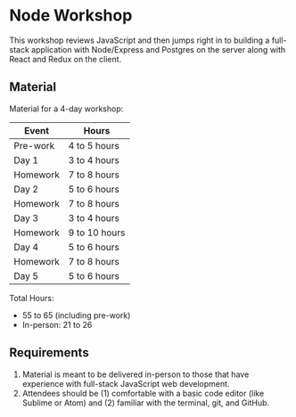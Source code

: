 # Node Workshop

This workshop reviews JavaScript and then jumps right in to building a full-stack application with Node/Express and Postgres on the server along with React and Redux on the client.

## Material

Material for a 4-day workshop:

| Event    | Hours         |
|----------|---------------|
| Pre-work | 4 to 5 hours  |
| Day 1    | 3 to 4 hours  |
| Homework | 7 to 8 hours  |
| Day 2    | 5 to 6 hours  |
| Homework | 7 to 8 hours  |
| Day 3    | 3 to 4 hours  |
| Homework | 9 to 10 hours |
| Day 4    | 5 to 6 hours  |
| Homework | 7 to 8 hours  |
| Day 5    | 5 to 6 hours  |

Total Hours:

- 55 to 65 (including pre-work)
- In-person: 21 to 26

## Requirements

1. Material is meant to be delivered in-person to those that have experience with full-stack JavaScript web development.
1. Attendees should be (1) comfortable with a basic code editor (like Sublime or Atom) and (2) familiar with the terminal, git, and GitHub.
